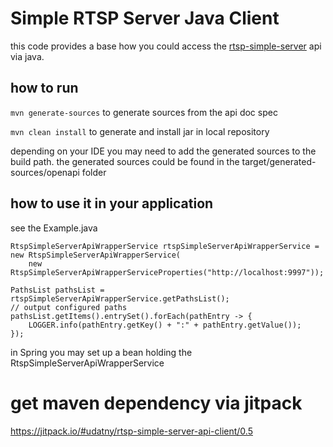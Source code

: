 # Simple RTSP Server Java Client

 this code provides a base how you could access the [rtsp-simple-server](https://github.com/aler9/rtsp-simple-server) api via java.

## how to run
`mvn generate-sources` to generate sources from the api doc spec

`mvn clean install` to generate and install jar in local repository

depending on your IDE you may need to add the generated sources to the build path. 
the generated sources could be found in the target/generated-sources/openapi folder

## how to use it in your application

see the Example.java

	RtspSimpleServerApiWrapperService rtspSimpleServerApiWrapperService = new RtspSimpleServerApiWrapperService(
		new RtspSimpleServerApiWrapperServiceProperties("http://localhost:9997"));

	PathsList pathsList = rtspSimpleServerApiWrapperService.getPathsList();
	// output configured paths
	pathsList.getItems().entrySet().forEach(pathEntry -> {
	    LOGGER.info(pathEntry.getKey() + ":" + pathEntry.getValue());
	});

in Spring you may set up a bean holding the RtspSimpleServerApiWrapperService

# get maven dependency via jitpack

https://jitpack.io/#udatny/rtsp-simple-server-api-client/0.5
